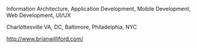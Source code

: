 Information Architecture, Application Development, Mobile Development, Web Development, UI/UX 

Charlottesville VA, DC, Baltimore, Philadelphia, NYC 

http://www.brianwilliford.com/